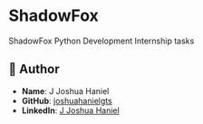 # ShadowFox
ShadowFox Python Development Internship tasks


## 🧠 Author

- **Name**: J Joshua Haniel
- **GitHub**: [joshuahanielgts](https://github.com/joshuahanielgts)
- **LinkedIn**: [J Joshua Haniel](https://www.linkedin.com/in/j-joshua-haniel-09012006gtr/)
